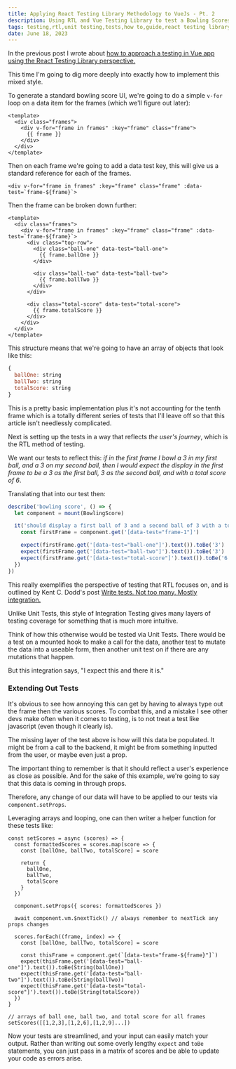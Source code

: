 ```yaml
---
title: Applying React Testing Library Methodology to VueJs - Pt. 2
description: Using RTL and Vue Testing Library to test a Bowling Scores App
tags: testing,rtl,unit testing,tests,how to,guide,react testing library,tdd,test driven domain
date: June 18, 2023
---
```


In the previous post I wrote about [how to approach a testing in Vue app using the React Testing Library perspective.](/src//assets/articles/11-applying-rtl-to-vue-testing)

This time I'm going to dig more deeply into exactly how to implement this mixed style.

To generate a standard bowling score UI, we're going to do a simple `v-for` loop on a data item for the frames (which we'll figure out later):

```
<template>
  <div class="frames">
    <div v-for="frame in frames" :key="frame" class="frame">
      {{ frame }}
    </div>
  </div>
</template>
```

Then on each frame we're going to add a data test key, this will give us a standard reference for each of the frames.

```vue
<div v-for="frame in frames" :key="frame" class="frame" :data-test=`frame-${frame}`>
```

Then the frame can be broken down further:

```vue
<template>
  <div class="frames">
    <div v-for="frame in frames" :key="frame" class="frame" :data-test=`frame-${frame}`>
      <div class="top-row">
        <div class="ball-one" data-test="ball-one">
          {{ frame.ballOne }}
        </div>

        <div class="ball-two" data-test="ball-two">
          {{ frame.ballTwo }}
        </div>
      </div>

      <div class="total-score" data-test="total-score">
        {{ frame.totalScore }}
      </div>
    </div>
  </div>
</template>
```

This structure means that we're going to have an array of objects that look like this:

```javascript
{
  ballOne: string
  ballTwo: string
  totalScore: string
}
```

This is a pretty basic implementation plus it's not accounting for the tenth frame which is a totally different series of tests that I'll leave off so that this article isn't needlessly complicated.

Next is setting up the tests in a way that reflects _the user's journey_, which is the RTL method of testing.

We want our tests to reflect this: _if in the first frame I bowl a 3 in my first ball, and a 3 on my second ball, then I would expect the display in the first frame to be a 3 as the first ball, 3 as the second ball, and with a total score of 6_.

Translating that into our test then:

```javascript
describe('bowling score', () => {
  let component = mount(BowlingScore)

  it('should display a first ball of 3 and a second ball of 3 with a total score of 6 in frame to match the score', () => {
    const firstFrame = component.get('[data-test="frame-1"]')

    expect(firstFrame.get('[data-test="ball-one"]').text()).toBe('3')
    expect(firstFrame.get('[data-test="ball-two"]').text()).toBe('3')
    expect(firstFrame.get('[data-test="total-score"]').text()).toBe('6')
  })
})
```

This really exemplifies the perspective of testing that RTL focuses on, and is outlined by Kent C. Dodd's post [Write tests. Not too many. Mostly integration.](https://kentcdodds.com/blog/write-tests)

Unlike Unit Tests, this style of Integration Testing gives many layers of testing coverage for something that is much more intuitive.

Think of how this otherwise would be tested via Unit Tests. There would be a test on a mounted hook to make a call for the data, another test to mutate the data into a useable form, then another unit test on if there are any mutations that happen.

But this integration says, "I expect this and there it is."

### Extending Out Tests

It's obvious to see how annoying this can get by having to always type out the frame then the various scores. To combat this, and a mistake I see other devs make often when it comes to testing, is to not treat a test like javascript (even though it clearly is).

The missing layer of the test above is how will this data be populated. It might be from a call to the backend, it might be from something inputted from the user, or maybe even just a prop.

The important thing to remember is that it should reflect a user's experience as close as possible. And for the sake of this example, we're going to say that this data is coming in through props.

Therefore, any change of our data will have to be applied to our tests via `component.setProps`.

Leveraging arrays and looping, one can then writer a helper function for these tests like:

```
const setScores = async (scores) => {
  const formattedScores = scores.map(score => {
    const [ballOne, ballTwo, totalScore] = score

    return {
      ballOne,
      ballTwo,
      totalScore
    }
  })

  component.setProps({ scores: formattedScores })

  await component.vm.$nextTick() // always remember to nextTick any props changes

  scores.forEach((frame, index) => {
    const [ballOne, ballTwo, totalScore] = score

    const thisFrame = component.get(`[data-test="frame-${frame}"]`)
    expect(thisFrame.get('[data-test="ball-one"]').text()).toBe(String(ballOne))
    expect(thisFrame.get('[data-test="ball-two"]').text()).toBe(String(ballTwo))
    expect(thisFrame.get('[data-test="total-score"]').text()).toBe(String(totalScore))
  })  
}

// arrays of ball one, ball two, and total score for all frames
setScores([[1,2,3],[1,2,6],[1,2,9]...])
```

Now your tests are streamlined, and your input can easily match your output. Rather than writing out some overly lengthy `expect` and `toBe` statements, you can just pass in a matrix of scores and be able to update your code as errors arise.
